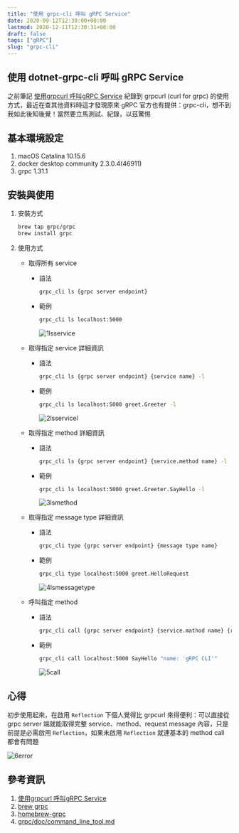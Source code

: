 ```yaml
---
title: "使用 grpc-cli 呼叫 gRPC Service"
date: 2020-09-12T12:30:00+08:00
lastmod: 2020-12-11T12:30:31+08:00
draft: false
tags: ["gRPC"]
slug: "grpc-cli"
---
```


## 使用 dotnet-grpc-cli 呼叫 gRPC Service

之前筆記 [使用grpcurl 呼叫gRPC Service](/grpcurl/) 紀錄到 grpcurl (curl for grpc) 的使用方式，最近在查其他資料時這才發現原來 gRPC 官方也有提供：grpc-cli，想不到我如此後知後覺！當然要立馬測試、紀錄，以茲驚惕

## 基本環境設定

1. macOS Catalina 10.15.6
2. docker desktop community 2.3.0.4(46911)
3. grpc 1.31.1

## 安裝與使用

1. 安裝方式

    ```bash
    brew tap grpc/grpc
    brew install grpc
    ```

2. 使用方式

    - 取得所有 service

        - 語法

            ```bash
            grpc_cli ls {grpc server endpoint}
            ```

        - 範例

            ```bash
            grpc_cli ls localhost:5000
            ```

            ![1lsservice](https://user-images.githubusercontent.com/3851540/93022035-2eeb2880-f619-11ea-982e-36204a8be62b.png)

    - 取得指定 service 詳細資訊

        - 語法

            ```bash
            grpc_cli ls {grpc server endpoint} {service name} -l
            ```

        - 範例

            ```bash
            grpc_cli ls localhost:5000 greet.Greeter -l
            ```

            ![2lsservicel](https://user-images.githubusercontent.com/3851540/93022036-301c5580-f619-11ea-831a-a0238f462e30.png)

    - 取得指定 method 詳細資訊

        - 語法

            ```bash
            grpc_cli ls {grpc server endpoint} {service.method name} -l
            ```

        - 範例

            ```bash
            grpc_cli ls localhost:5000 greet.Greeter.SayHello -l
            ```

            ![3lsmethod](https://user-images.githubusercontent.com/3851540/93022037-314d8280-f619-11ea-8d29-e5cc2a92102c.png)

    - 取得指定 message type 詳細資訊

        - 語法

            ```bash
            grpc_cli type {grpc server endpoint} {message type name}
            ```

        - 範例

            ```bash
            grpc_cli type localhost:5000 greet.HelloRequest
            ```

            ![4lsmessagetype](https://user-images.githubusercontent.com/3851540/93022038-31e61900-f619-11ea-8b0c-be15224900d6.png)

    - 呼叫指定 method

        - 語法

            ```bash
            grpc_cli call {grpc server endpoint} {service.mathod name} {request message}
            ```

        - 範例

            ```bash
            grpc_cli call localhost:5000 SayHello "name: 'gRPC CLI'"
            ```

            ![5call](https://user-images.githubusercontent.com/3851540/93022039-31e61900-f619-11ea-9d86-15336494c8bc.png)

## 心得

初步使用起來，在啟用 `Reflection` 下個人覺得比 grpcurl 來得便利：可以直接從 grpc server 端就能取得完整 service、method、request message 內容，只是前提是必需啟用 `Reflection`，如果未啟用 `Reflection` 就連基本的 method call 都會有問題

![6error](https://user-images.githubusercontent.com/3851540/93022040-327eaf80-f619-11ea-82bb-8400352f368f.png)

## 參考資訊

1. [使用grpcurl 呼叫gRPC Service](/grpcurl/)
2. [brew grpc](https://formulae.brew.sh/formula/grpc)
3. [homebrew-grpc](https://github.com/grpc/homebrew-grpc)
4. [grpc/doc/command_line_tool.md](https://github.com/grpc/grpc/blob/master/doc/command_line_tool.md)
